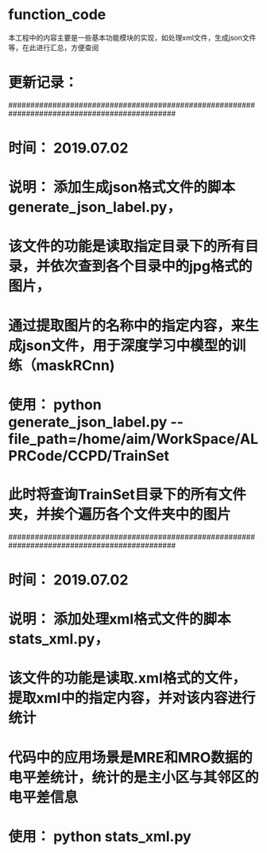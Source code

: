 # function_code
本工程中的内容主要是一些基本功能模块的实现，如处理xml文件，生成json文件等，在此进行汇总，方便查阅


# 更新记录：

##############################################################################################
# 时间： 2019.07.02
# 说明： 添加生成json格式文件的脚本generate_json_label.py，
#        该文件的功能是读取指定目录下的所有目录，并依次查到各个目录中的jpg格式的图片，
#        通过提取图片的名称中的指定内容，来生成json文件，用于深度学习中模型的训练（maskRCnn)
# 使用： python generate_json_label.py --file_path=/home/aim/WorkSpace/ALPRCode/CCPD/TrainSet
#        此时将查询TrainSet目录下的所有文件夹，并挨个遍历各个文件夹中的图片

##############################################################################################
# 时间： 2019.07.02
# 说明： 添加处理xml格式文件的脚本stats_xml.py，
#        该文件的功能是读取.xml格式的文件，提取xml中的指定内容，并对该内容进行统计
#        代码中的应用场景是MRE和MRO数据的电平差统计，统计的是主小区与其邻区的电平差信息
# 使用： python stats_xml.py